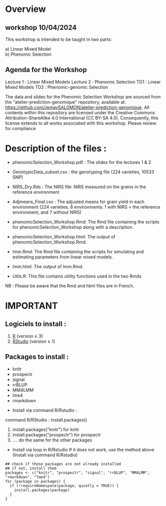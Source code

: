 # Overview

## workshop 10/04/2024

This workshop is intended to be taught in two parts:

   a) Linear Mixed Model  
   b)  Phenomic Selection

## Agenda for the Workshop

Lecture 1 : Linear Mixed Models
Lecture 2 : Phenomic Selection
TD1       : Linear Mixed Models
TD2       : Phenomic-genomic Selection

The data and slides for the Phenomic Selection Workshop are sourced from the "atelier-prediction-genomique" repository, available at: https://github.com/JemaySALOMON/atelier-prediction-genomique. All contents within this repository are licensed under the Creative Commons Attribution-ShareAlike 4.0 International (CC BY-SA 4.0). Consequently, this license extends to all works associated with this workshop. Please review for compliance


# Description of the files :

* phenomicSelection_Workshop.pdf : The slides for the lectures 1 & 2
* GenotypicData_subset.csv : the genotyping file (224 varieties, 10533 SNP)

* NIRS_Dry.Rds :  The NIRS file: NIRS measured on the grains in the reference environment

* Adjmeans_Final.csv : The adjusted means for grain yield in each environment (224 varieties, 
			8 environments: 1 with NIRS = the reference environment, and 7 without NIRS)

* phenomicSelection_Workshop.Rmd: The Rmd file containing the scripts for phenomicSelection_Workshop along with a description.

* phenomicSelection_Workshop.html: The output of phenomicSelection_Workshop.Rmd.

* lmm.Rmd: The Rmd file containing the scripts for simulating and estimating parameters from linear mixed models.

* lmm.html: The output of lmm.Rmd.

* Utils.R: This file contains utility functions used in the two Rmds

NB :  Please be aware that the Rmd and html files are in French.



# IMPORTANT

## Logiciels to install :

1) [R](https://www.r-project.org/) (version $\geq$ 3)
2) [RStudio](https://www.rstudio.com/products/rstudio/) (version $\geq$ 1)




## Packages to install : 

- knitr
- prospectr
- signal
- rrBLUP
- MM4LMM
- lme4
- rmarkdown

* Install via command R/Rstudio :

command R/RStudio :  install.packages()  

1) install.packages("knitr") for knitr   
2) install.packages("prospectr") for prospectr  
3) .... do the same for the other packages   


* Install via loop in R/Rstudio If it does not work, use the method above (Install via command R/Rstudio)  

```{r}
## check if these packages are not already installed
## if not, install them
packages <- c("knitr", "prospectr", "signal", "rrBLUP", "MM4LMM", "rmarkdown", "lme4")  
for (package in packages) {
  if (!requireNamespace(package, quietly = TRUE)) {
    install.packages(package)
  }
}
```